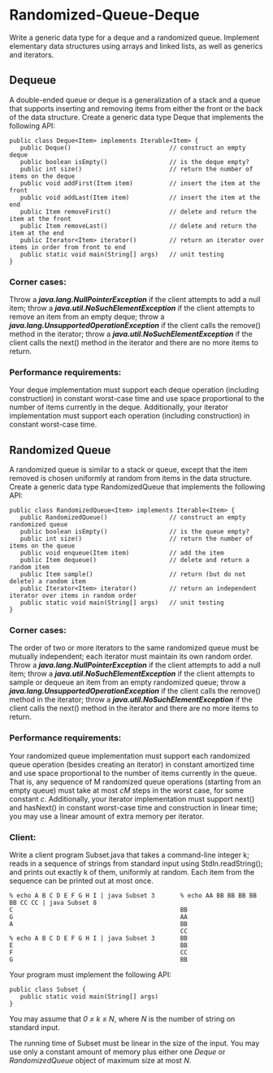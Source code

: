 # Randomized-Queue-Deque
Write a generic data type for a deque and a randomized queue. Implement elementary data structures using arrays and linked lists, as well as generics and iterators.

## Dequeue 
A double-ended queue or deque is a generalization of a stack and a queue that supports inserting and removing items from either the front or the back of the data structure. Create a generic data type Deque that implements the following API:

```
public class Deque<Item> implements Iterable<Item> {
   public Deque()                           // construct an empty deque
   public boolean isEmpty()                 // is the deque empty?
   public int size()                        // return the number of items on the deque
   public void addFirst(Item item)          // insert the item at the front
   public void addLast(Item item)           // insert the item at the end
   public Item removeFirst()                // delete and return the item at the front
   public Item removeLast()                 // delete and return the item at the end
   public Iterator<Item> iterator()         // return an iterator over items in order from front to end
   public static void main(String[] args)   // unit testing
}
```

### Corner cases: 
Throw a <b><i>java.lang.NullPointerException</i></b> if the client attempts to add a null item; throw a <b><i>java.util.NoSuchElementException</i></b> if the client attempts to remove an item from an empty deque; throw a <b><i>java.lang.UnsupportedOperationException</i></b> if the client calls the remove() method in the iterator; throw a <b><i>java.util.NoSuchElementException</i></b> if the client calls the next() method in the iterator and there are no more items to return.

### Performance requirements: 
Your deque implementation must support each deque operation (including construction) in constant worst-case time and use space proportional to the number of items currently in the deque. Additionally, your iterator implementation must support each operation (including construction) in constant worst-case time.

## Randomized Queue
A randomized queue is similar to a stack or queue, except that the item removed is chosen uniformly at random from items in the data structure. Create a generic data type RandomizedQueue that implements the following API:

```
public class RandomizedQueue<Item> implements Iterable<Item> {
   public RandomizedQueue()                 // construct an empty randomized queue
   public boolean isEmpty()                 // is the queue empty?
   public int size()                        // return the number of items on the queue
   public void enqueue(Item item)           // add the item
   public Item dequeue()                    // delete and return a random item
   public Item sample()                     // return (but do not delete) a random item
   public Iterator<Item> iterator()         // return an independent iterator over items in random order
   public static void main(String[] args)   // unit testing
}
```

### Corner cases:
The order of two or more iterators to the same randomized queue must be mutually independent; each iterator must maintain its own random order. Throw a <b><i>java.lang.NullPointerException</i></b> if the client attempts to add a null item; throw a <b><i>java.util.NoSuchElementException</i></b> if the client attempts to sample or dequeue an item from an empty randomized queue; throw a <b><i>java.lang.UnsupportedOperationException</i></b> if the client calls the remove() method in the iterator; throw a <b><i>java.util.NoSuchElementException</i></b> if the client calls the next() method in the iterator and there are no more items to return.

### Performance requirements:
Your randomized queue implementation must support each randomized queue operation (besides creating an iterator) in constant amortized time and use space proportional to the number of items currently in the queue. That is, any sequence of M randomized queue operations (starting from an empty queue) must take at most <i>cM</i> steps in the worst case, for some constant <i>c</i>. Additionally, your iterator implementation must support next() and hasNext() in constant worst-case time and construction in linear time; you may use a linear amount of extra memory per iterator.

### Client:
Write a client program Subset.java that takes a command-line integer k; reads in a sequence of strings from standard input using StdIn.readString(); and prints out exactly k of them, uniformly at random. Each item from the sequence can be printed out at most once.

```
% echo A B C D E F G H I | java Subset 3       % echo AA BB BB BB BB BB CC CC | java Subset 8
C                                              BB
G                                              AA
A                                              BB
                                               CC
% echo A B C D E F G H I | java Subset 3       BB
E                                              BB
F                                              CC
G                                              BB
```

Your program must implement the following API:
```
public class Subset {
   public static void main(String[] args)
}
```

You may assume that <i>0 ≤ k ≤ N</i>, where <i>N</i> is the number of string on standard input.

The running time of Subset must be linear in the size of the input. You may use only a constant amount of memory plus either one <i>Deque</i> or <i>RandomizedQueue</i> object of maximum size at most <i>N</i>.
